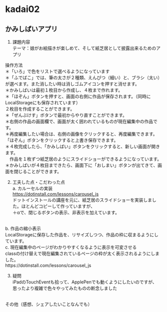 # kadai02
## かみしばいアプリ<br>

1. 課題内容<br>
テーマ：娘がお絵描きが楽しめて、そして紙芝居として披露出来るためのアプリ<br>

操作方法<br>
＊「いろ」で色をリストで選べるようになっています<br>
＊「ふでばこ」では、筆の太さが２種類、えんぴつ（細い）と、ブラシ（太い）が選べます。また消したい時は消しゴムアイコンを押すと消せます。<br>
＊かみしばいは最初１枚目から作成し、４枚まで作れます。<br>
＊「ほぞん」ボタンを押すと、画面の右側に作品が保存されます。（同時にLocalStorageにも保存されています）<br>
 ２枚目を作成することができます。<br>
＊「ぜんぶけす」ボタンで最初からやり直すことができます。<br>
＊右側の作品の画面欄で、画面が太く囲われているものが現在編集中の作品です。<br>
＊再度編集したい場合は、右側の画像をクリックすると、再度編集できます。「ほぞん」ボタンをクリックすると上書き保存できます。<br>
＊４枚完成したら、「かみしばい」ボタンをクリックすると、新しい画面が開きます。<br>
　作品を１枚ずつ紙芝居のようにスライドショーができるようになっています。<br>
＊かみしばいが４枚目まできたら、画面下に「おしまい」ボタンが出てきて、画面を閉じることができます。<br>

2. 工夫した点・こだわった点<br>
a. カルーセルの実装<br>
https://dotinstall.com/lessons/carousel_js<br>
ドットインストールの講座を元に、紙芝居のスライドショーを実装しました。ほとんどコピーして作っていますが、<br>
＋αで、閉じるボタンの表示、非表示を加えています。<br>
<br>
b. 作品の縮小表示<br>
LocalStorageに保存した作品を、リサイズしつつ、作品の枠に収まるようにしています。<br>
c. 現在編集中のページがわかりやすくなるように表示を可変させる<br>
classの付け替えで現在編集されているページの枠が太く表示されるようにしました。<br>
https://dotinstall.com/lessons/carousel_js<br>

3. 疑問<br>
iPadのTouchEventも拾って、ApplePenでも動くようにしたいのですが、<br>
思ったより複雑で色々やってみたものの断念しました<br>
<br>
その他（感想、シェアしたいことなんでも）<br>
